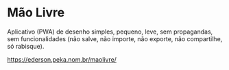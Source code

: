 # Mão Livre

Aplicativo (PWA) de desenho simples, pequeno, leve, sem propagandas, sem funcionalidades (não salve, não importe, não exporte, não compartilhe, só rabisque).

https://ederson.peka.nom.br/maolivre/
